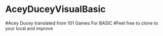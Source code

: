 # AceyDuceyVisualBasic
#Acey Ducey translated from 101 Games For BASIC
#Feel free to clone to your local and improve
